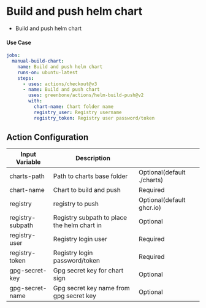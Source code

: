 # Build and push helm chart

- Build and push helm chart

#### Use Case

```yaml
jobs:
  manual-build-chart:
    name: Build and push helm chart
    runs-on: ubuntu-latest
    steps:
      - uses: actions/checkout@v3
      - name: Build and push chart
        uses: greenbone/actions/helm-build-push@v2
        with:
          chart-name: Chart folder name
          registry_user: Registry username
          registry_token: Registry user password/token
```

## Action Configuration

|Input Variable|Description| |
|--------------|-----------|-|
| charts-path | Path to charts base folder | Optional(default ./charts) |
| chart-name | Chart to build and push | Required |
| registry | registry to push | Optional(default ghcr.io) |
| registry-subpath| Registry subpath to place the helm chart in | Optional |
| registry-user | Registry login user | Required |
| registry-token | Registry login password/token | Required |
| gpg-secret-key | Gpg secret key for chart sign | Optional |
| gpg-secret-name | Gpg secret key name from gpg secret key | Optional |
